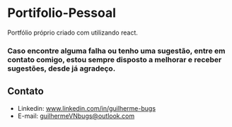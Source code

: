 # Portifolio-Pessoal
Portfólio próprio criado com utilizando react.

### Caso encontre alguma falha ou tenho uma sugestão, entre em contato comigo, estou sempre disposto a melhorar e receber sugestões, desde já agradeço.

## Contato
* Linkedin: www.linkedin.com/in/guilherme-bugs
* E-mail: guilhermeVNbugs@outlook.com
